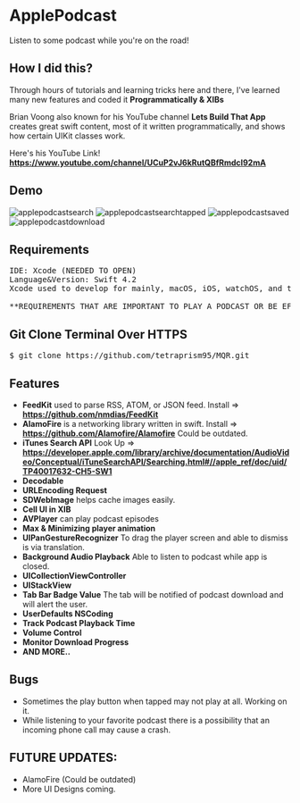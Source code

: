 # ApplePodcast

Listen to some podcast while you're on the road! 

## How I did this? 

Through hours of tutorials and learning tricks here and there, I've learned many new features and coded it **Programmatically & XIBs** 

Brian Voong also known for his YouTube channel **Lets Build That App** creates great swift content, most of it written programmatically, and shows how certain UIKit classes work. 

Here's his YouTube Link! **https://www.youtube.com/channel/UCuP2vJ6kRutQBfRmdcI92mA**

## Demo

![applepodcastsearch](https://user-images.githubusercontent.com/36717095/51094381-72bdc880-177a-11e9-9e93-5ea070297d8b.gif)
![applepodcastsearchtapped](https://user-images.githubusercontent.com/36717095/51094384-78b3a980-177a-11e9-9108-3dee16f9b812.gif)
![applepodcastsaved](https://user-images.githubusercontent.com/36717095/51094386-79e4d680-177a-11e9-81db-d8699301242c.gif)
![applepodcastdownload](https://user-images.githubusercontent.com/36717095/51094388-7bae9a00-177a-11e9-8afa-854784cf9ca2.gif)

## Requirements

<pre>
IDE: Xcode (NEEDED TO OPEN)
Language&Version: Swift 4.2  
Xcode used to develop for mainly, macOS, iOS, watchOS, and tvOS.

**REQUIREMENTS THAT ARE IMPORTANT TO PLAY A PODCAST OR BE EFFICIENT ARE LISTED BELOW**
</pre>

## Git Clone Terminal Over HTTPS

<pre>
$ git clone https://github.com/tetraprism95/MQR.git 
</pre>

## Features

- **FeedKit** used to parse RSS, ATOM, or JSON feed. Install => **https://github.com/nmdias/FeedKit** 
- **AlamoFire** is a networking library written in swift. Install => **https://github.com/Alamofire/Alamofire** Could be outdated.
- **iTunes Search API** Look Up => **https://developer.apple.com/library/archive/documentation/AudioVideo/Conceptual/iTuneSearchAPI/Searching.html#//apple_ref/doc/uid/TP40017632-CH5-SW1**
- **Decodable**
- **URLEncoding Request** 
- **SDWebImage** helps cache images easily. 
- **Cell UI in XIB**
- **AVPlayer** can play podcast episodes
- **Max & Minimizing player animation**
- **UIPanGestureRecognizer** To drag the player screen and able to dismiss is via translation.
- **Background Audio Playback** Able to listen to podcast while app is closed.
- **UICollectionViewController**
- **UIStackView**
- **Tab Bar Badge Value** The tab will be notified of podcast download and will alert the user. 
- **UserDefaults NSCoding**
- **Track Podcast Playback Time**
- **Volume Control**
- **Monitor Download Progress** 
- **AND MORE..**

## Bugs

- Sometimes the play button when tapped may not play at all. Working on it.
- While listening to your favorite podcast there is a possibility that an incoming phone call may cause a crash. 

## FUTURE UPDATES: 

- AlamoFire (Could be outdated)
- More UI Designs coming.

